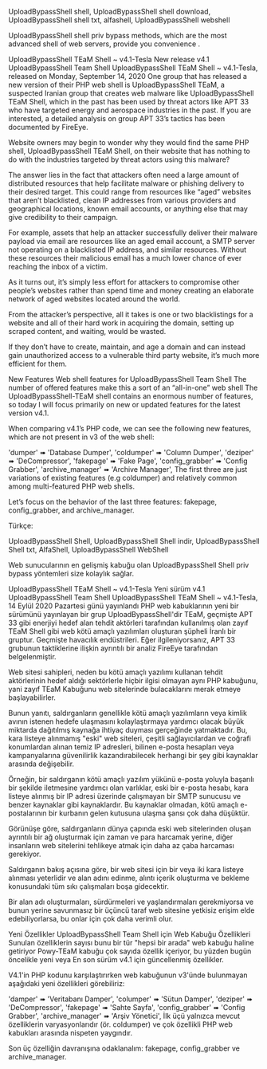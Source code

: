 UploadBypassShell shell, UploadBypassShell shell download, UploadBypassShell shell txt, alfashell, UploadBypassShell webshell

UploadBypassShell shell priv bypass methods, which are the most advanced shell of web servers, provide you convenience .

UploadBypassShell TEaM Shell ~ v4.1-Tesla New release v4.1 UploadBypassShell Team Shell UploadBypassShell TEaM Shell ~ v4.1-Tesla, released on Monday, September 14, 2020 One group that has released a new version of their PHP web shell is UploadBypassShell TEaM, a suspected Iranian group that creates web malware like UploadBypassShell TEaM Shell, which in the past has been used by threat actors like APT 33 who have targeted energy and aerospace industries in the past. If you are interested, a detailed analysis on group APT 33’s tactics has been documented by FireEye.

Website owners may begin to wonder why they would find the same PHP shell, UploadBypassShell TEaM Shell, on their website that has nothing to do with the industries targeted by threat actors using this malware?

The answer lies in the fact that attackers often need a large amount of distributed resources that help facilitate malware or phishing delivery to their desired target. This could range from resources like “aged” websites that aren’t blacklisted, clean IP addresses from various providers and geographical locations, known email accounts, or anything else that may give credibility to their campaign.

For example, assets that help an attacker successfully deliver their malware payload via email are resources like an aged email account, a SMTP server not operating on a blacklisted IP address, and similar resources. Without these resources their malicious email has a much lower chance of ever reaching the inbox of a victim.

As it turns out, it’s simply less effort for attackers to compromise other people’s websites rather than spend time and money creating an elaborate network of aged websites located around the world.

From the attacker’s perspective, all it takes is one or two blacklistings for a website and all of their hard work in acquiring the domain, setting up scraped content, and waiting, would be wasted.

If they don’t have to create, maintain, and age a domain and can instead gain unauthorized access to a vulnerable third party website, it’s much more efficient for them.

New Features Web shell features for UploadBypassShell Team Shell The number of offered features make this a sort of an “all-in-one” web shell The UploadBypassShell-TEaM shell contains an enormous number of features, so today I will focus primarily on new or updated features for the latest version v4.1.

When comparing v4.1’s PHP code, we can see the following new features, which are not present in v3 of the web shell:

'dumper' ➠ 'Database Dumper', 'coldumper' ➠ 'Column Dumper', 'deziper' ➠ 'DeCompressor', 'fakepage' ➠ 'Fake Page', 'config_grabber' ➠ 'Config Grabber', 'archive_manager' ➠ 'Archive Manager', The first three are just variations of existing features (e.g coldumper) and relatively common among multi-featured PHP web shells.

Let’s focus on the behavior of the last three features: fakepage, config_grabber, and archive_manager.

Türkçe:

UploadBypassShell Shell, UploadBypassShell Shell indir, UploadBypassShell Shell txt, AlfaShell, UploadBypassShell WebShell

Web sunucularının en gelişmiş kabuğu olan UploadBypassShell Shell priv bypass yöntemleri size kolaylık sağlar.

UploadBypassShell TEaM Shell ~ v4.1-Tesla Yeni sürüm v4.1 UploadBypassShell Team Shell UploadBypassShell TEaM Shell ~ v4.1-Tesla, 14 Eylül 2020 Pazartesi günü yayınlandı PHP web kabuklarının yeni bir sürümünü yayınlayan bir grup UploadBypassShell'dir TEaM, geçmişte APT 33 gibi enerjiyi hedef alan tehdit aktörleri tarafından kullanılmış olan zayıf TEaM Shell gibi web kötü amaçlı yazılımları oluşturan şüpheli İranlı bir gruptur. Geçmişte havacılık endüstrileri. Eğer ilgileniyorsanız, APT 33 grubunun taktiklerine ilişkin ayrıntılı bir analiz FireEye tarafından belgelenmiştir.

Web sitesi sahipleri, neden bu kötü amaçlı yazılımı kullanan tehdit aktörlerinin hedef aldığı sektörlerle hiçbir ilgisi olmayan aynı PHP kabuğunu, yani zayıf TEaM Kabuğunu web sitelerinde bulacaklarını merak etmeye başlayabilirler.

Bunun yanıtı, saldırganların genellikle kötü amaçlı yazılımların veya kimlik avının istenen hedefe ulaşmasını kolaylaştırmaya yardımcı olacak büyük miktarda dağıtılmış kaynağa ihtiyaç duyması gerçeğinde yatmaktadır. Bu, kara listeye alınmamış "eski" web siteleri, çeşitli sağlayıcılardan ve coğrafi konumlardan alınan temiz IP adresleri, bilinen e-posta hesapları veya kampanyalarına güvenilirlik kazandırabilecek herhangi bir şey gibi kaynaklar arasında değişebilir.

Örneğin, bir saldırganın kötü amaçlı yazılım yükünü e-posta yoluyla başarılı bir şekilde iletmesine yardımcı olan varlıklar, eski bir e-posta hesabı, kara listeye alınmış bir IP adresi üzerinde çalışmayan bir SMTP sunucusu ve benzer kaynaklar gibi kaynaklardır. Bu kaynaklar olmadan, kötü amaçlı e-postalarının bir kurbanın gelen kutusuna ulaşma şansı çok daha düşüktür.

Görünüşe göre, saldırganların dünya çapında eski web sitelerinden oluşan ayrıntılı bir ağ oluşturmak için zaman ve para harcamak yerine, diğer insanların web sitelerini tehlikeye atmak için daha az çaba harcaması gerekiyor.

Saldırganın bakış açısına göre, bir web sitesi için bir veya iki kara listeye alınması yeterlidir ve alan adını edinme, alıntı içerik oluşturma ve bekleme konusundaki tüm sıkı çalışmaları boşa gidecektir.

Bir alan adı oluşturmaları, sürdürmeleri ve yaşlandırmaları gerekmiyorsa ve bunun yerine savunmasız bir üçüncü taraf web sitesine yetkisiz erişim elde edebiliyorlarsa, bu onlar için çok daha verimli olur.

Yeni Özellikler UploadBypassShell Team Shell için Web Kabuğu Özellikleri Sunulan özelliklerin sayısı bunu bir tür "hepsi bir arada" web kabuğu haline getiriyor Powy-TEaM kabuğu çok sayıda özellik içeriyor, bu yüzden bugün öncelikle yeni veya En son sürüm v4.1 için güncellenmiş özellikler.

V4.1'in PHP kodunu karşılaştırırken web kabuğunun v3'ünde bulunmayan aşağıdaki yeni özellikleri görebiliriz:

'damper' ➠ 'Veritabanı Damper', 'columper' ➠ 'Sütun Damper', 'deziper' ➠ 'DeCompressor', 'fakepage' ➠ 'Sahte Sayfa', 'config_grabber' ➠ 'Config Grabber', 'archive_manager' ➠ 'Arşiv Yönetici', İlk üçü yalnızca mevcut özelliklerin varyasyonlarıdır (ör. coldumper) ve çok özellikli PHP web kabukları arasında nispeten yaygındır.

Son üç özelliğin davranışına odaklanalım: fakepage, config_grabber ve archive_manager.
